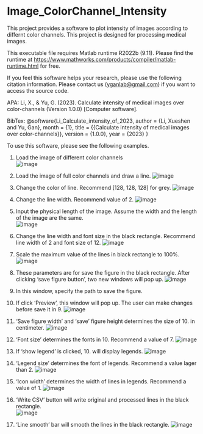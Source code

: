 # Image_ColorChannel_Intensity
This project provides a software to plot intensity of images according to differnt color channels. This project is designed for processing medical images.

This executable file requires Matlab runtime R2022b (9.11). Please find the runtime at https://www.mathworks.com/products/compiler/matlab-runtime.html for free.

If you feel this software helps your research, please use the following citation information. Please contact us (yganlab@gmail.com) if you want to access the source code.

APA: Li, X., & Yu, G. (2023). Calculate intensity of medical images over color-channels (Version 1.0.0) [Computer software]. 

BibTex: @software{Li_Calculate_intensity_of_2023,
author = {Li, Xueshen and Yu, Gan},
month = {1},
title = {{Calculate intensity of medical images over color-channels}},
version = {1.0.0},
year = {2023}
}

To use this software, please see the following examples.

1. Load the image of different color channels  
![image](https://user-images.githubusercontent.com/84153607/212494793-9a71e9a1-8ad5-4887-9621-4dae00f493c1.png)

2. Load the image of full color channels and draw a line.
![image](https://user-images.githubusercontent.com/84153607/212494820-a12ac376-9a7f-4889-b71b-0c1e10e832dd.png)

3. Change the color of line. Recommend [128, 128, 128] for grey.
![image](https://user-images.githubusercontent.com/84153607/212494862-189b1ec4-c2df-4429-8f76-6b3db037179f.png)

4. Change the line width. Recommend value of 2. 
![image](https://user-images.githubusercontent.com/84153607/212494904-400d6642-ffd6-4938-8673-6dee19bfc427.png)

5. Input the physical length of the image. Assume the width and the length of the image are the same.  
![image](https://user-images.githubusercontent.com/84153607/212494925-d68b9399-9680-40c9-b2f5-4be2df1b8e79.png)

6. Change the line width and font size in the black rectangle. Recommend line width of 2 and font size of 12.
![image](https://user-images.githubusercontent.com/84153607/212494974-8b2a74c7-ce0b-4237-98b0-12f0eca2ff38.png)

7. Scale the maximum value of the lines in black rectangle to 100%. 
![image](https://user-images.githubusercontent.com/84153607/212495008-7252eca6-f1db-45d5-8551-c13788d157ff.png)

8. These parameters are for save the figure in the black rectangle. After clicking ‘save figure button’, two new windows will pop up. 
![image](https://user-images.githubusercontent.com/84153607/212495051-ae193247-c8a7-4958-b22f-51a4214b8937.png)

9. In this window, specify the path to save the figure. 

10. If click ‘Preview’, this window will pop up. The user can make changes before save it in 9. 
![image](https://user-images.githubusercontent.com/84153607/212495223-f05c4e43-5443-4cdb-834d-61340e785cf2.png)

11. ‘Save figure width’ and ‘save’ figure height determines the size of 10. in centimeter.
![image](https://user-images.githubusercontent.com/84153607/212495400-4e7220f2-31cc-45fa-971d-501c5c7cc655.png)

12. ‘Font size’ determines the fonts in 10. Recommend a value of 7.
![image](https://user-images.githubusercontent.com/84153607/212495427-624a694c-e6ad-410a-a466-18a7c563538d.png)

13. If ‘show legend’ is clicked, 10. will display legends.
![image](https://user-images.githubusercontent.com/84153607/212495437-830d0ad0-210d-46c6-9633-9e0d2b8d3b01.png)

14. ‘Legend size’ determines the font of legends. Recommend a value lager than 2.
![image](https://user-images.githubusercontent.com/84153607/212495448-eba10f2a-b94b-43b5-b123-5b88bb6a4c69.png)

15. ‘Icon width’ determines the width of lines in legends. Recommend a value of 1. 
![image](https://user-images.githubusercontent.com/84153607/212495458-7a12f04f-86ed-435f-935a-daac66f08603.png)

16. ‘Write CSV’ button will write original and processed lines in the black rectangle.  
![image](https://user-images.githubusercontent.com/84153607/212495486-534b061d-c14d-4bd7-a1e7-f047d3ad69d8.png)

17. ‘Line smooth’ bar will smooth the lines in the black rectangle.
![image](https://user-images.githubusercontent.com/84153607/212495495-020e2e0a-761f-49e1-a5ba-781988b4c9b9.png)













